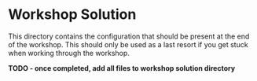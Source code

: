 # Workshop Solution
This directory contains the configuration that should be present at the end of the workshop. This should only be used as a last resort if you get stuck when working through the workshop.


**TODO - once completed, add all files to workshop solution directory**

